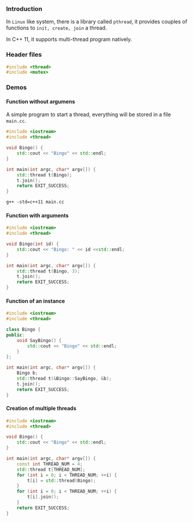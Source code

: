 ### Introduction

In `Linux` like system, there is a library called `pthread`, it provides couples of functions to `init, create, join` a thread.

In C++ 11, it supports multi-thread program natively.

### Header files

```cpp
#include <thread>
#include <mutex>
```

### Demos

#### Function without argumens

A simple program to start a thread, everything will be stored in a file `main.cc`.

```cpp
#include <iostream>
#include <thread>

void Bingo() {
    std::cout << "Bingo" << std::endl;
}

int main(int argc, char* argv[]) {
    std::thread t(Bingo);
    t.join();
    return EXIT_SUCCESS;
}
```

```makefile
g++ -std=c++11 main.cc
```

#### Function with arguments

```cpp
#include <iostream>
#include <thread>

void Bingo(int id) {
    std::cout << "Bingo: " << id <<std::endl;
}

int main(int argc, char* argv[]) {
    std::thread t(Bingo, 3);
    t.join();
    return EXIT_SUCCESS;
}
```

#### Function of an instance

```cpp
#include <iostream>
#include <thread>

class Bingo {
public:
    void SayBingo() {
        std::cout << "Bingo" << std::endl;
    }
};

int main(int argc, char* argv[]) {
    Bingo b;
    std::thread t(&Bingo::SayBingo, &b);
    t.join();
    return EXIT_SUCCESS;
}
```

#### Creation of multiple threads

```cpp
#include <iostream>
#include <thread>

void Bingo() {
    std::cout << "Bingo" << std::endl;
}

int main(int argc, char* argv[]) {
    const int THREAD_NUM = 4;
    std::thread t[THREAD_NUM];
    for (int i = 0; i < THREAD_NUM; ++i) {
        t[i] = std::thread(Bingo);
    }
    for (int i = 0; i < THREAD_NUM; ++i) {
        t[i].join();
    }
    return EXIT_SUCCESS;
}
```

